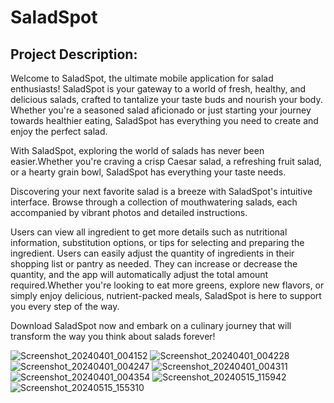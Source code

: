 # SaladSpot

## Project Description:

Welcome to SaladSpot, the ultimate mobile application for salad enthusiasts!
SaladSpot is your gateway to a world of fresh, healthy, and delicious salads,
crafted to tantalize your taste buds and nourish your body. Whether you're a
seasoned salad aficionado or just starting your journey towards healthier eating,
SaladSpot has everything you need to create and enjoy the perfect salad.

With SaladSpot, exploring the world of salads has never been easier.Whether you're craving a crisp Caesar salad,
a refreshing fruit salad, or a hearty grain bowl, SaladSpot has everything your taste needs.

Discovering your next favorite salad is a breeze with SaladSpot's intuitive interface.
Browse through a collection of mouthwatering salads, each accompanied by vibrant
photos and detailed instructions.

Users can view all ingredient to get more details such as nutritional information, substitution options,
or tips for selecting and preparing the ingredient. Users can easily adjust the quantity of ingredients in 
their shopping list or pantry as needed. They can increase or decrease the quantity, and the app will automatically 
adjust the total amount required.Whether you're looking to eat more greens, explore new flavors, or simply enjoy delicious,
nutrient-packed meals, SaladSpot is here to support you every step of the way.

Download SaladSpot now and embark on a culinary journey that will transform the way
you think about salads forever!

![Screenshot_20240401_004152](https://github.com/veerapatadia/salad_Spot/assets/150000048/f9575ed0-5880-4c9f-ac24-29af9e70c09e)
![Screenshot_20240401_004228](https://github.com/veerapatadia/salad_Spot/assets/150000048/a867ca28-ad53-4a4d-b168-fb7fcae73787)
![Screenshot_20240401_004247](https://github.com/veerapatadia/salad_Spot/assets/150000048/a8918cf8-342d-4182-8d6b-bccfe307d7ee)
![Screenshot_20240401_004311](https://github.com/veerapatadia/salad_Spot/assets/150000048/28af4abc-c715-48aa-a8dd-8871174f78a0)
![Screenshot_20240401_004354](https://github.com/veerapatadia/salad_Spot/assets/150000048/4cd21f19-41b4-4f3f-8553-32c31e99fa90)
![Screenshot_20240515_115942](https://github.com/veerapatadia/salad_Spot/assets/150000048/79a6a500-54d7-4ebf-98cb-247a3bd5667a)
![Screenshot_20240515_155310](https://github.com/veerapatadia/salad_Spot/assets/150000048/ec76f081-bf79-4329-836a-d06930029805)




